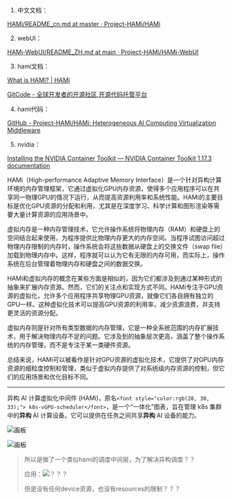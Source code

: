 1. 中文文档：

[HAMi/README_cn.md at master · Project-HAMi/HAMi](https://github.com/Project-HAMi/HAMi/blob/master/README_cn.md)

2. webUI：

[HAMi-WebUI/README_ZH.md at main · Project-HAMi/HAMi-WebUI](https://github.com/Project-HAMi/HAMi-WebUI/blob/main/README_ZH.md)

3. hami文档：

[What is HAMi? | HAMi](https://project-hami.io/docs/)

[GitCode - 全球开发者的开源社区,开源代码托管平台](https://gitcode.com/gh_mirrors/ha/HAMi/overview?utm_source=artical_gitcode&index=top&type=card&webUrl&isLogin=1)

4. hami代码：

[GitHub - Project-HAMi/HAMi: Heterogeneous AI Computing Virtualization Middleware](https://github.com/Project-HAMi/HAMi)

5. nvidia：

[Installing the NVIDIA Container Toolkit — NVIDIA Container Toolkit 1.17.3 documentation](https://docs.nvidia.com/datacenter/cloud-native/container-toolkit/latest/install-guide.html)

HAMi（High-performance Adaptive Memory Interface）是一个针对异构计算环境的内存管理框架，它通过虚拟化GPU内存资源，使得多个应用程序可以在共享同一物理GPU的情况下运行，从而提高资源利用率和系统性能。HAMi的主要目标是优化GPU资源的分配和利用，尤其是在深度学习、科学计算和图形渲染等需要大量计算资源的应用场景中。

虚拟内存是一种内存管理技术，它允许操作系统将物理内存（RAM）和硬盘上的空间结合起来使用，为程序提供比物理内存更大的内存空间。当程序试图访问超过物理内存限制的内存时，操作系统会将这些数据从硬盘上的交换文件（swap file）加载到物理内存中。这样，程序就可以认为它有无限的内存可用，而实际上，操作系统在后台管理着物理内存和硬盘之间的数据交换。

HAMi和虚拟内存的概念在某些方面是相似的，因为它们都涉及到通过某种形式的抽象来扩展内存资源。然而，它们的关注点和实现方式不同。HAMi专注于GPU资源的虚拟化，允许多个应用程序共享物理GPU资源，就像它们各自拥有独立的GPU一样。这种虚拟化技术可以提高GPU资源的利用率，减少资源浪费，并支持更灵活的资源分配。

虚拟内存则是针对所有类型数据的内存管理，它是一种全系统范围的内存扩展技术，用于解决物理内存不足的问题。它涉及到的抽象层次更高，涵盖了整个操作系统的内存管理，而不是专注于某一类硬件资源。

总结来说，HAMi可以被看作是针对GPU资源的虚拟化技术，它提供了对GPU内存资源的细粒度控制和管理，类似于虚拟内存提供了对系统级内存资源的控制，但它们的应用场景和优化目标不同。



---

<font style="color:rgb(28, 30, 33);">异构 AI 计算虚拟化中间件 (HAMi)，原名</font>`<font style="color:rgb(28, 30, 33);"> k8s-vGPU-scheduler</font>`<font style="color:rgb(28, 30, 33);">，是一个“一体化”图表，旨在管理 k8s 集群中的</font>**<font style="color:rgb(28, 30, 33);">异构 </font>**<font style="color:rgb(28, 30, 33);">AI 计算设备。它可以提供在任务之间共享</font>**<font style="color:rgb(28, 30, 33);">异构 </font>**<font style="color:rgb(28, 30, 33);">AI 设备的能力。</font>

![画板](https://cdn.nlark.com/yuque/0/2024/jpeg/2639475/1728976159467-22fa14d2-6701-440f-8ec2-eb13d8d59a88.jpeg)

![画板](https://cdn.nlark.com/yuque/0/2024/jpeg/2639475/1728976390896-fd4f0cb6-f379-4d2b-bb12-03fda8d1bd73.jpeg)

> 所以是做了一个类似hami的调度中间层，为了解决异构调度？？
>
> 应用：![](https://cdn.nlark.com/yuque/0/2024/png/2639475/1728976750300-484bb62d-79e8-44a2-8c93-adec674b5bd7.png)？？？
>
> 但是没有任何device资源，也没有resources的限制？？？
>

